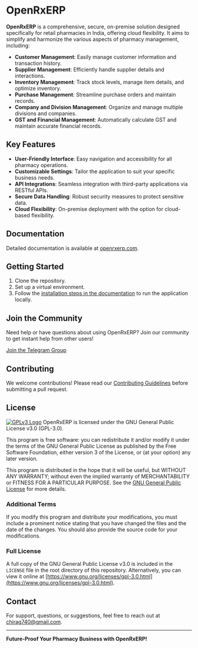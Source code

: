 # OpenRxERP

**OpenRxERP** is a comprehensive, secure, on-premise solution designed specifically for retail pharmacies in India, offering cloud flexibility. It aims to simplify and harmonize the various aspects of pharmacy management, including:

- **Customer Management**: Easily manage customer information and transaction history.
- **Supplier Management**: Efficiently handle supplier details and interactions.
- **Inventory Management**: Track stock levels, manage item details, and optimize inventory.
- **Purchase Management**: Streamline purchase orders and maintain records.
- **Company and Division Management**: Organize and manage multiple divisions and companies.
- **GST and Financial Management**: Automatically calculate GST and maintain accurate financial records.

## Key Features

- **User-Friendly Interface**: Easy navigation and accessibility for all pharmacy operations.
- **Customizable Settings**: Tailor the application to suit your specific business needs.
- **API Integrations**: Seamless integration with third-party applications via RESTful APIs.
- **Secure Data Handling**: Robust security measures to protect sensitive data.
- **Cloud Flexibility**: On-premise deployment with the option for cloud-based flexibility.

## Documentation

Detailed documentation is available at [openrxerp.com](https://openrxerp.com).

## Getting Started

1. Clone the repository.
2. Set up a virtual environment.
3. Follow the [installation steps in the documentation](https://openrxerp.com/installation/) to run the application locally.

## Join the Community

Need help or have questions about using OpenRxERP? Join our community to get instant help from other users!

[Join the Telegram Group](https://t.me/+_P8lblDp8QU0ODU1)


## Contributing

We welcome contributions! Please read our [Contributing Guidelines](CONTRIBUTING.md) before submitting a pull request.
## License

[![GPLv3 Logo](https://www.gnu.org/graphics/gplv3-127x51.png)](https://www.gnu.org/licenses/gpl-3.0.html)
OpenRxERP is licensed under the GNU General Public License v3.0 (GPL-3.0).

This program is free software: you can redistribute it and/or modify it under the terms of the GNU General Public License as published by the Free Software Foundation, either version 3 of the License, or (at your option) any later version.

This program is distributed in the hope that it will be useful, but WITHOUT ANY WARRANTY; without even the implied warranty of MERCHANTABILITY or FITNESS FOR A PARTICULAR PURPOSE. See the [GNU General Public License](https://www.gnu.org/licenses/gpl-3.0.html) for more details.

### Additional Terms

If you modify this program and distribute your modifications, you must include a prominent notice stating that you have changed the files and the date of the changes. You should also provide the source code for your modifications.

### Full License

A full copy of the GNU General Public License v3.0 is included in the `LICENSE` file in the root directory of this repository. Alternatively, you can view it online at [https://www.gnu.org/licenses/gpl-3.0.html](https://www.gnu.org/licenses/gpl-3.0.html).


## Contact

For support, questions, or suggestions, feel free to reach out at chirag740@gmail.com.

---

**Future-Proof Your Pharmacy Business with OpenRxERP!**
